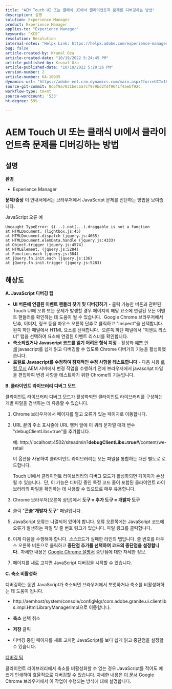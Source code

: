 ```yaml
---
title: "AEM Touch UI 또는 클래식 UI에서 클라이언트측 문제를 디버깅하는 방법"
description: 설명
solution: Experience Manager
product: Experience Manager
applies-to: "Experience Manager"
keywords: “KCS”
resolution: Resolution
internal-notes: "Helpx Link: https://helpx.adobe.com/experience-manager/kb/How-to-debug-javascript-errors-in-AEM.html"
bug: false
article-created-by: Krunal Oza
article-created-date: "10/19/2022 5:24:45 PM"
article-published-by: Krunal Oza
article-published-date: "10/19/2022 5:28:26 PM"
version-number: 2
article-number: KA-16935
dynamics-url: "https://adobe-ent.crm.dynamics.com/main.aspx?forceUCI=1&pagetype=entityrecord&etn=knowledgearticle&id=ffcea1ea-d24f-ed11-bba2-00224808679b"
source-git-commit: 8d5f9a7031becba7cf979bd2fdf9641f4aebf92c
workflow-type: tm+mt
source-wordcount: '533'
ht-degree: 59%

---
```


# AEM Touch UI 또는 클래식 UI에서 클라이언트측 문제를 디버깅하는 방법

## 설명

<b>환경</b>
- Experience Manager



<b>문제/증상</b>
이 안내서에서는 브라우저에서 JavaScript 문제를 진단하는 방법을 보여줍니다.

JavaScript 오류 예




```
Uncaught TypeError: $(...).not(...).draggable is not a function
at HTMLDocument. (lightbox.js:45)
at HTMLDocument.dispatch (jquery.js:4665)
at HTMLDocument.elemData.handle (jquery.js:4333)
at Object.trigger (jquery.js:4574)
at HTMLElement. (jquery.js:5284)
at Function.each (jquery.js:384)
at jQuery.fn.init.each (jquery.js:136)
at jQuery.fn.init.trigger (jquery.js:5283)
```



## 해상도


<b>A. JavaScript 디버깅 팁</b>

- <b>UI 버튼에 연결된 이벤트 핸들러 찾기 및 디버깅하기</b> - 클릭 가능한 버튼과 관련된 Touch UI에 오류 또는 문제가 발생할 경우 페이지의 해당 요소에 연결된 모든 이벤트 핸들러를 확인하는 데 도움이 될 수 있습니다.  Google Chrome 브라우저에서 단추, 이미지, 링크 등을 마우스 오른쪽 단추로 클릭하고 &quot;Inspect&quot;을 선택합니다. 왼쪽 하단 패널에서 HTML 요소를 선택합니다.  오른쪽 하단 패널에서 “이벤트 리스너” 탭을 선택하여 요소에 연결된 이벤트 리스너를 확인합니다.
- <b>축소되었거나 Javascript 코드를 읽기 어려운 형식 지정</b> - 활성화 [예쁜 인쇄](https://developers.google.com/web/tools/chrome-devtools/javascript/pretty-print) javascript를 쉽게 읽고 디버깅할 수 있도록 Chrome 디버거의 기능을 활성화했습니다.
- <b>로컬로 Javascript를 수정하여 잠재적인 수정 사항을 테스트합니다</b> - 다음 사용 [로컬 무시](https://developers.google.com/web/updates/2018/01/devtools#overrides) AEM 서버에서 변경 작업을 수행하기 전에 브라우저에서 javascript 파일을 편집하여 변경 사항을 테스트하기 위한 Chrome의 기능입니다.


<b>B. 클라이언트 라이브러리 디버그 모드</b>

클라이언트 라이브러리 디버그 모드가 활성화되면 클라이언트 라이브러리를 구성하는 개별 파일을 검색하는 데 유용할 수 있습니다.

1. Chrome 브라우저에서 페이지를 열고 오류가 있는 페이지로 이동합니다.
2. URL 끝의 주소 표시줄에 URL 앵커 앞에 이 쿼리 문자열 매개 변수 &quot;debugClientLibs=true&quot;를 추가합니다.

   예: http://localhost:4502/siteadmin?<b>debugClientLibs=true</b>#/content/we-retail

   이 옵션을 사용하여 클라이언트 라이브러리는 모든 파일을 통합하는 대신 별도로 로드합니다.

   Touch UI에서 클라이언트 라이브러리의 디버그 모드가 활성화되면 페이지가 손상될 수 있습니다.  단, 이 기능은 디버깅 중인 특정 코드 줄이 포함된 클라이언트 라이브러리의 파일을 확인하는 데 사용할 수 있으므로 매우 유용합니다.
3. Chrome 브라우저(오른쪽 상단)에서 <b>도구 = 추가 도구 = 개발자 도구</b>
4. 클릭 &quot;<b>콘솔</b>&quot;<b>개발자 도구</b>&quot; 패널입니다.
5. JavaScript 오류는 나열되어 있어야 합니다. 오류 오른쪽에는 JavaScript 코드에 오류가 발생하는 파일 및 줄 번호 링크가 있습니다. 파일 링크를 클릭합니다.
6. 이제 다음을 수행해야 합니다. *소스*&#x200B;코드가 실패한 라인의 탭입니다. 줄 번호를 마우스 오른쪽 버튼으로 클릭하고 <b>중단점 추가를 선택하여 코드의 중단점을 설정합니다.  </b>자세한 내용은 [Google Chrome 설명서](https://developers.google.com/web/tools/chrome-devtools/javascript/breakpoints) 중단점에 대한 자세한 정보.
7. 페이지를 새로 고치면 JavaScript 디버깅을 시작할 수 있습니다.


<b>C. 축소 비활성화</b>

디버깅하는 동안 JavaScript가 축소되면 브라우저에서 포맷하거나 축소를 비활성화하는 데 도움이 됩니다.

- http://aemhost/system/console/configMgr/com.adobe.granite.ui.clientlibs.impl.HtmlLibraryManagerImpl으로 이동합니다.


- <b> 축소</b> 선택 취소


- <b>저장</b> 클릭


- 디버깅 중인 페이지를 새로 고치면 JavaScript를 보다 쉽게 읽고 중단점을 설정할 수 있습니다.


<u>디버깅 팁</u>

클라이언트 라이브러리에서 축소를 비활성화할 수 없는 경우 JavaScript를 적어도 예쁘게 인쇄하여 효율적으로 디버깅할 수 있습니다. 자세한 내용은 [이 문서](https://developers.google.com/web/tools/chrome-devtools/javascript/pretty-print) Google Chrome 브라우저에서 이 작업이 수행되는 방식에 대해 설명합니다.
